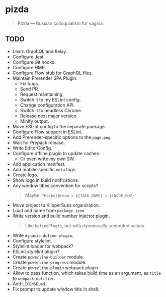 # pizda

 >  Pizda — Russian colloquialism for vagina.

## TODO

 *  Learn GraphQL and Relay.
 *  Configure Jest.
 *  Configure Git hooks.
 *  Configure HMR.
 *  Configure Flow stub for GraphQL files.
 *  Maintain Prerender SPA Plugin:
     *  Fix bugs.
     *  Send PR.
     *  Request maintaining.
     *  Switch it to my ESLint config.
     *  Change configuration API.
     *  Switch it to headless Chrome.
     *  Release next major version.
     *  Minify output.
 *  Move ESLint config to the separate package.
 *  Configure Flow support in ESLint.
 *  Add Prerender-specific options to the `page.pug`.
 *  Wait for Prepack release.
 *  Write EditorConfig.
 *  Configure offline plugin to update caches.
     *  Or even write my own SW.
 *  Add application manifest.
 *  Add mobile-specific `meta` tags.
 *  Create logo.
 *  Show logo in build notifications.
 *  Any window titles convention for scripts?
     >  Maybe: `"RocketBroom » ${TASK_NAME} « ${NODE_ENV}"`.
 *  Move project to KlipperSubs organization.
 *  Load add name from `package.json`.
 *  Write version and build number injector plugin.
     >  Like `DefinePlugin`, but with dynamically computed values.
 *  Write `dynamic-define-plugin`.
 *  Configure stylelint.
 *  Stylelint loader for webpack?
 *  ESLint stylelint plugin?
 *  Create `powerline-builder` module.
 *  Create `powerline-progress` module.
 *  Create `powerline-plugin` webpack plugin.
 *  Allow to pass function, which takes build time as an argument,
    as `title` to `webpack-notifier`.
 *  Add `LICENSE.md`.
 *  Fix prompt to update window title in shell.
